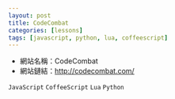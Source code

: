 ```yaml
---
layout: post
title: CodeCombat
categories: [lessons]
tags: [javascript, python, lua, coffeescript]
---
```


+ 網站名稱：CodeCombat
+ 網站鏈結：<http://codecombat.com/>

`JavaScript` `CoffeeScript` `Lua` `Python`
